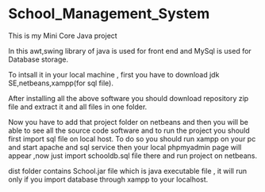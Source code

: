 # School_Management_System
This is my Mini Core Java project 

In this awt,swing library of java is used for front end and MySql is used for Database storage.


To intsall it in your local machine , first you have to download jdk SE,netbeans,xampp(for sql file).

After installing all the above software you should download repository zip file and extract it and all files in one folder.

Now you have to add that project folder on netbeans and then you will be able to see all the source code software and to run the project you should first import sql file on local host. To do so you should run xampp on your pc and start apache and sql service then your local phpmyadmin page will appear ,now just import schooldb.sql file  there and run project on netbeans.

dist folder contains School.jar file which is java executable file , it will run only if you import database through xampp to your localhost.
